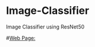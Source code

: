 # Image-Classifier
Image Classifier using ResNet50


#[Web Page:](https://raw.githubusercontent.com/abhishek96negi/Image-Classifier/main/Image/Homepage.png)

